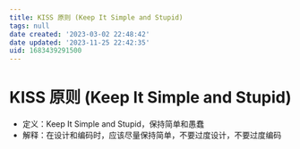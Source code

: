 ```yaml
---
title: KISS 原则 (Keep It Simple and Stupid)
tags: null
date created: '2023-03-02 22:48:42'
date updated: '2023-11-25 22:42:35'
uid: 1683439291500
---
```


# KISS 原则 (Keep It Simple and Stupid)

- 定义：Keep It Simple and Stupid，保持简单和愚蠢
- 解释：在设计和编码时，应该尽量保持简单，不要过度设计，不要过度编码
